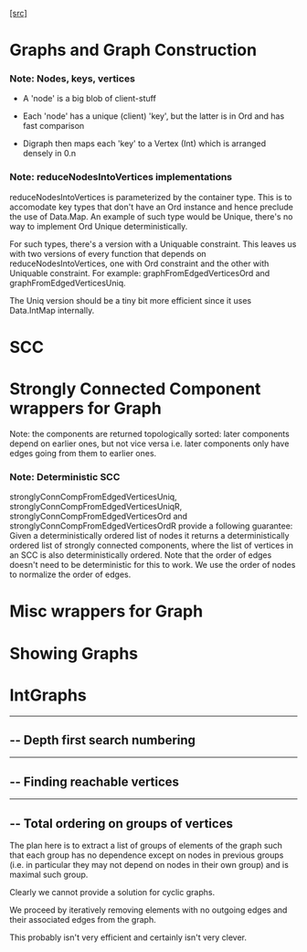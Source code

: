 [[src]](https://github.com/ghc/ghc/tree/master/compiler/utils/Digraph.hs)
# Graphs and Graph Construction


### Note: Nodes, keys, vertices

 * A 'node' is a big blob of client-stuff

 * Each 'node' has a unique (client) 'key', but the latter
        is in Ord and has fast comparison

 * Digraph then maps each 'key' to a Vertex (Int) which is
        arranged densely in 0.n


### Note: reduceNodesIntoVertices implementations

reduceNodesIntoVertices is parameterized by the container type.
This is to accomodate key types that don't have an Ord instance
and hence preclude the use of Data.Map. An example of such type
would be Unique, there's no way to implement Ord Unique
deterministically.

For such types, there's a version with a Uniquable constraint.
This leaves us with two versions of every function that depends on
reduceNodesIntoVertices, one with Ord constraint and the other with
Uniquable constraint.
For example: graphFromEdgedVerticesOrd and graphFromEdgedVerticesUniq.

The Uniq version should be a tiny bit more efficient since it uses
Data.IntMap internally.


# SCC


# Strongly Connected Component wrappers for Graph


Note: the components are returned topologically sorted: later components
depend on earlier ones, but not vice versa i.e. later components only have
edges going from them to earlier ones.


### Note: Deterministic SCC

stronglyConnCompFromEdgedVerticesUniq,
stronglyConnCompFromEdgedVerticesUniqR,
stronglyConnCompFromEdgedVerticesOrd and
stronglyConnCompFromEdgedVerticesOrdR
provide a following guarantee:
Given a deterministically ordered list of nodes it returns a deterministically
ordered list of strongly connected components, where the list of vertices
in an SCC is also deterministically ordered.
Note that the order of edges doesn't need to be deterministic for this to work.
We use the order of nodes to normalize the order of edges.


# Misc wrappers for Graph


# Showing Graphs


# IntGraphs



------------------------------------------------------------
-- Depth first search numbering
------------------------------------------------------------



------------------------------------------------------------
-- Finding reachable vertices
------------------------------------------------------------



------------------------------------------------------------
-- Total ordering on groups of vertices
------------------------------------------------------------

The plan here is to extract a list of groups of elements of the graph
such that each group has no dependence except on nodes in previous
groups (i.e. in particular they may not depend on nodes in their own
group) and is maximal such group.

Clearly we cannot provide a solution for cyclic graphs.

We proceed by iteratively removing elements with no outgoing edges
and their associated edges from the graph.

This probably isn't very efficient and certainly isn't very clever.
